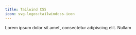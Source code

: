 ```yaml
---
title: Tailwind CSS
icon: svg-logos:tailwindcss-icon
---
```


Lorem ipsum dolor sit amet, consectetur adipiscing elit. Nullam
